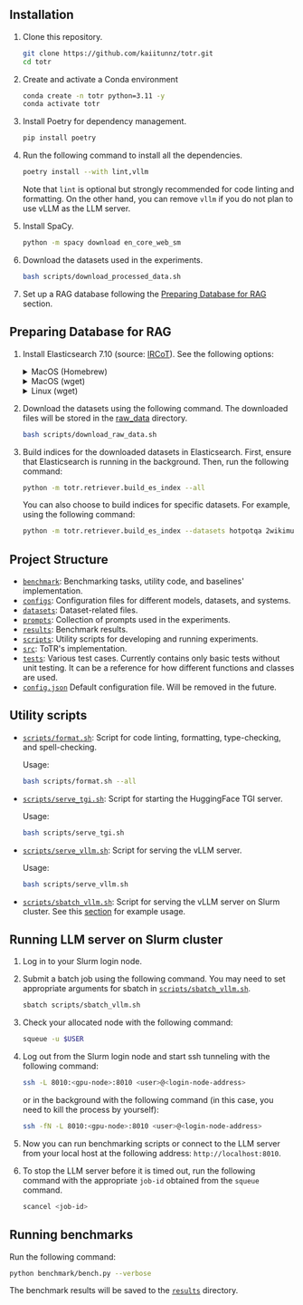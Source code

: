 ## Installation

1. Clone this repository.

   ```sh
   git clone https://github.com/kaiitunnz/totr.git
   cd totr
   ```

2. Create and activate a Conda environment

   ```sh
   conda create -n totr python=3.11 -y
   conda activate totr
   ```

3. Install Poetry for dependency management.

   ```sh
   pip install poetry
   ```

4. Run the following command to install all the dependencies.

   ```sh
   poetry install --with lint,vllm
   ```

   Note that `lint` is optional but strongly recommended for code linting and formatting. On the other hand, you can remove `vllm` if you do not plan to use vLLM as the LLM server.

5. Install SpaCy.

   ```sh
   python -m spacy download en_core_web_sm
   ```

6. Download the datasets used in the experiments.

   ```sh
   bash scripts/download_processed_data.sh
   ```

7. Set up a RAG database following the [Preparing Database for RAG](#preparing-database-for-rag) section.

## Preparing Database for RAG

1. Install Elasticsearch 7.10 (source: [IRCoT](https://github.com/StonyBrookNLP/ircot)). See the following options:
   <details>
   <summary>MacOS (Homebrew)</summary>

   ```sh
   # source: https://www.elastic.co/guide/en/elasticsearch/reference/current/brew.html
   brew tap elastic/tap
   brew install elastic/tap/elasticsearch-full # if it doesn't work: try 'brew untap elastic/tap' first: untap>tap>install.
   ```

   To run the server,

   ```sh
   brew services start elastic/tap/elasticsearch-full # to start the server
   brew services stop elastic/tap/elasticsearch-full # to stop the server
   ```

   </details>

   <details>
   <summary>MacOS (wget)</summary>

   ```sh
   # source: https://www.elastic.co/guide/en/elasticsearch/reference/current/targz.html
   wget https://artifacts.elastic.co/downloads/elasticsearch/elasticsearch-7.10.2-darwin-x86_64.tar.gz
   wget https://artifacts.elastic.co/downloads/elasticsearch/elasticsearch-7.10.2-darwin-x86_64.tar.gz.sha512
   shasum -a 512 -c elasticsearch-7.10.2-darwin-x86_64.tar.gz.sha512
   tar -xzf elasticsearch-7.10.2-darwin-x86_64.tar.gz
   rm elasticsearch-7.10.2-linux-x86_64.tar.gz elasticsearch-7.10.2-linux-x86_64.tar.gz.sha512
   ```

   To run the server,

   ```sh
   cd elasticsearch-7.10.2/
   ./bin/elasticsearch # start the server
   pkill -f elasticsearch # to stop the server
   ```

   </details>

   <details>
   <summary>Linux (wget)</summary>

   ```sh
   # source: https://www.elastic.co/guide/en/elasticsearch/reference/8.1/targz.html
   wget https://artifacts.elastic.co/downloads/elasticsearch/elasticsearch-7.10.2-linux-x86_64.tar.gz
   wget https://artifacts.elastic.co/downloads/elasticsearch/elasticsearch-7.10.2-linux-x86_64.tar.gz.sha512
   shasum -a 512 -c elasticsearch-7.10.2-linux-x86_64.tar.gz.sha512
   tar -xzf elasticsearch-7.10.2-linux-x86_64.tar.gz
   rm elasticsearch-7.10.2-linux-x86_64.tar.gz elasticsearch-7.10.2-linux-x86_64.tar.gz.sha512
   ```

   To run the server,

   ```sh
   cd elasticsearch-7.10.2/
   ./bin/elasticsearch # start the server
   pkill -f elasticsearch # to stop the server
   ```

   </details>

2. Download the datasets using the following command. The downloaded files will be stored in the [raw_data](raw_data) directory.

   ```sh
   bash scripts/download_raw_data.sh
   ```

3. Build indices for the downloaded datasets in Elasticsearch. First, ensure that Elasticsearch is running in the background. Then, run the following command:

   ```sh
   python -m totr.retriever.build_es_index --all
   ```

   You can also choose to build indices for specific datasets. For example, using the following command:

   ```sh
   python -m totr.retriever.build_es_index --datasets hotpotqa 2wikimultihopqa
   ```

## Project Structure

- [`benchmark`](benchmark): Benchmarking tasks, utility code, and baselines' implementation.
- [`configs`](configs): Configuration files for different models, datasets, and systems.
- [`datasets`](datasets): Dataset-related files.
- [`prompts`](prompts): Collection of prompts used in the experiments.
- [`results`](results): Benchmark results.
- [`scripts`](scripts): Utility scripts for developing and running experiments.
- [`src`](src): ToTR's implementation.
- [`tests`](tests): Various test cases. Currently contains only basic tests without unit testing. It can be a reference for how different functions and classes are used.
- [`config.json`](config.json) Default configuration file. Will be removed in the future.

## Utility scripts

- [`scripts/format.sh`](scripts/format.sh): Script for code linting, formatting, type-checking, and spell-checking.

  Usage:

  ```sh
  bash scripts/format.sh --all
  ```

- [`scripts/serve_tgi.sh`](scripts/serve_tgi.sh): Script for starting the HuggingFace TGI server.

  Usage:

  ```sh
  bash scripts/serve_tgi.sh
  ```

- [`scripts/serve_vllm.sh`](scripts/serve_vllm.sh): Script for serving the vLLM server.

  Usage:

  ```sh
  bash scripts/serve_vllm.sh
  ```

- [`scripts/sbatch_vllm.sh`](scripts/sbatch_vllm.sh): Script for serving the vLLM server on Slurm cluster. See this [section](#running-llm-server-on-slurm-cluster) for example usage.

## Running LLM server on Slurm cluster

1. Log in to your Slurm login node.

2. Submit a batch job using the following command. You may need to set appropriate arguments for sbatch in [`scripts/sbatch_vllm.sh`](scripts/sbatch_vllm.sh).

   ```sh
   sbatch scripts/sbatch_vllm.sh
   ```

3. Check your allocated node with the following command:

   ```sh
   squeue -u $USER
   ```

4. Log out from the Slurm login node and start ssh tunneling with the following command:

   ```sh
   ssh -L 8010:<gpu-node>:8010 <user>@<login-node-address>
   ```

   or in the background with the following command (in this case, you need to kill the process by yourself):

   ```sh
   ssh -fN -L 8010:<gpu-node>:8010 <user>@<login-node-address>
   ```

5. Now you can run benchmarking scripts or connect to the LLM server from your local host at the following address: `http://localhost:8010`.

6. To stop the LLM server before it is timed out, run the following command with the appropriate `job-id` obtained from the `squeue` command.

   ```sh
   scancel <job-id>
   ```

## Running benchmarks

Run the following command:

```sh
python benchmark/bench.py --verbose
```

The benchmark results will be saved to the [`results`](results) directory.
